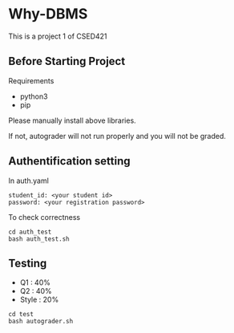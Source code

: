 # Why-DBMS

This is a project 1 of CSED421

## Before Starting Project

Requirements

- python3
- pip

Please manually install above libraries.

If not, autograder will not run properly and you will not be graded.

## Authentification setting

In auth.yaml

```
student_id: <your student id>
password: <your registration password>
```

To check correctness

```
cd auth_test
bash auth_test.sh
```

## Testing

- Q1 : 40%
- Q2 : 40%
- Style : 20%

```
cd test
bash autograder.sh
```
